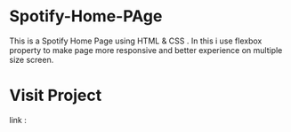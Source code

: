 # Spotify-Home-PAge
This is a Spotify Home Page using HTML &amp; CSS . In this i use flexbox property to make page more responsive and better experience on multiple size screen. 

# Visit Project
link :
